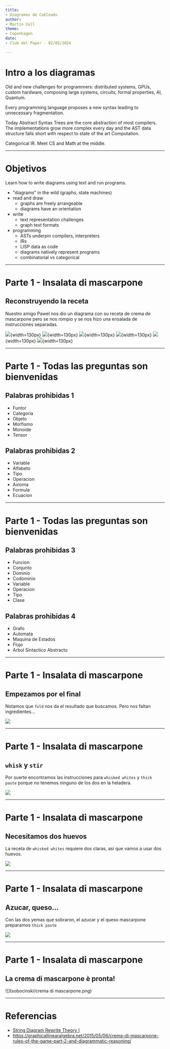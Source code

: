 ```yaml
---
title:
- Diagramas de Cableado
author:
- Martin Coll
theme:
- Copenhagen
date:
- Club del Paper - 02/05/2024

---
```


# Intro a los diagramas
Old and new challenges for programmers: distributed systems, GPUs, custom hardware, composing large systems, circuits, formal properties, AI, Quantum.

Every programming language proposes a new syntax leading to unnecessary fragmentation.

Today Abstract Syntax Trees are the core abstraction of most compilers. The implementations grow more complex every day and the AST data structure falls short with respect to state of the art Computation.

Categorical IR. Meet CS and Math at the middle.

---

# Objetivos

Learn how to write diagrams using text and run programs.

* "diagrams" in the wild (graphs, state machines)
* read and draw
    * graphs are freely arrangeable
    * diagrams have an orientation
* write
    * text representation challenges
    * graph text formats
* programming
    * ASTs underpin compilers, interpreters
    * IRs
    * LISP data as code
    * diagrams natively represent programs
    * combinatorial vs categorical

---

# Parte 1 - Insalata di mascarpone

## Reconstruyendo la receta

Nuestro amigo Pawel nos dio un diagrama con su receta de crema de mascarpone pero se nos rompio y se nos hizo una ensalada de instrucciones separadas.

![](sobocinski/crack.png){width=130px}
![](sobocinski/whisk.png){width=130px}
![](sobocinski/beat.png){width=130px}
![](sobocinski/mix.png){width=130px}
![](sobocinski/stir.png){width=130px}
![](sobocinski/fold.png){width=130px}

---

# Parte 1 - Todas las preguntas son bienvenidas
## Palabras prohibidas 1
* Funtor
* Categoria
* Objeto
* Morfismo
* Monoide
* Tensor

## Palabras prohibidas 2
* Variable
* Alfabeto
* Tipo
* Operacion
* Axioma
* Formula
* Ecuacion

---

# Parte 1 - Todas las preguntas son bienvenidas
## Palabras prohibidas 3
* Funcion
* Conjunto
* Dominio
* Codominio
* Variable
* Operacion
* Tipo
* Clase

## Palabras prohibidas 4
* Grafo
* Automata
* Maquina de Estados
* Flujo
* Arbol Sintactico Abstracto

---

# Parte 1 - Insalata di mascarpone
## Empezamos por el final
Notamos que `fold` nos da el resultado que buscamos. Pero nos faltan ingredientes...

![](sobocinski/fold.png)

---

# Parte 1 - Insalata di mascarpone
## `whisk` y `stir`

Por suerte encontramos las instrucciones para `whisked whites` y `thick paste` porque no tenemos ninguno de los dos en la heladera.

![](sobocinski/whisk_stir_fold.png)

---

# Parte 1 - Insalata di mascarpone
## Necesitamos dos huevos

La receta de `whisked whites` requiere dos claras, asi que vamos a usar dos huevos.

![](sobocinski/crack_crack_whisk.png)

---

# Parte 1 - Insalata di mascarpone
## Azucar, queso...

Con las dos yemas que sobraron, el azucar y el queso mascarpone preparamos `thick paste`

![](sobocinski/beat_stir.png)

---

# Parte 1 - Insalata di mascarpone
## La crema di mascarpone è pronta!

![](sobocinski/crema di mascarpone.png)

---

# Referencias

* [String Diagram Rewrite Theory I](https://arxiv.org/abs/2012.01847)
* https://graphicallinearalgebra.net/2015/05/06/crema-di-mascarpone-rules-of-the-game-part-2-and-diagrammatic-reasoning/
